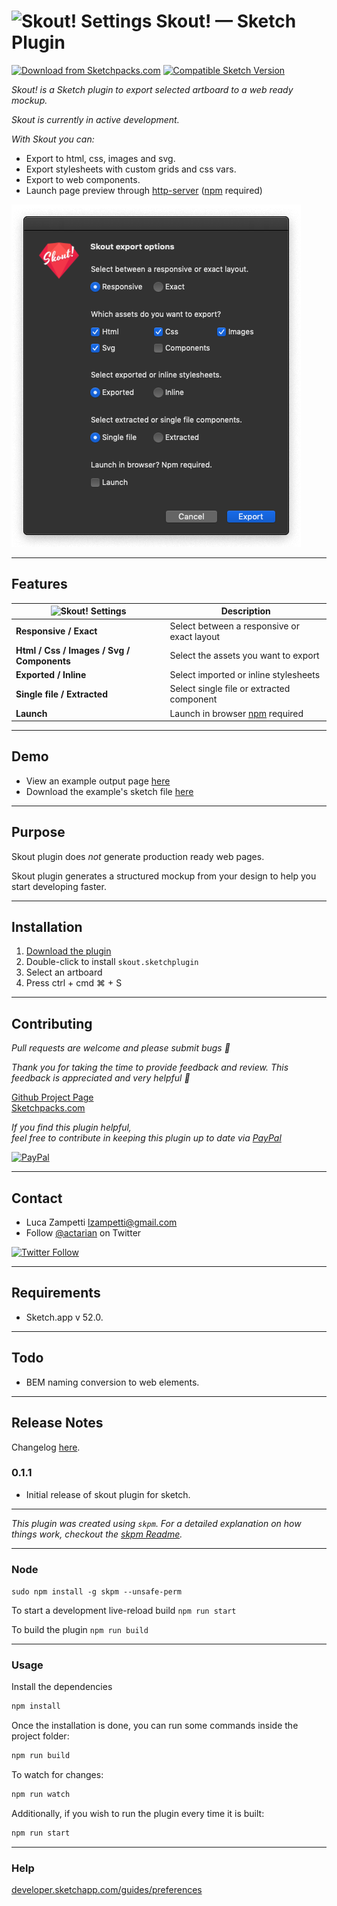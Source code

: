 # ![Skout! Settings](assets/favicon.ico) Skout! — Sketch Plugin

[![Download from Sketchpacks.com](https://badges.sketchpacks.com/plugins/com.circledev.skout/version.svg)](https://api.sketchpacks.com/v1/plugins/com.circledev.skout/download) 
[![Compatible Sketch Version](https://badges.sketchpacks.com/plugins/com.circledev.skout/compatibility.svg)](https://sketchpacks.com/circledev/skout)

*Skout! is a Sketch plugin to export selected artboard to a web ready mockup.*

*Skout is currently in active development.*

*With Skout you can:*

<!--
<a href="https://www.sketchapp.com"><img width="160" height="41" src="images/sketch-badge.png"></a>
<a href="http://bit.ly/SketchRunnerWebsite"><img width="160" height="41" src="http://sketchrunner.com/img/badge_blue.png"></a>
-->

* Export to html, css, images and svg.
* Export stylesheets with custom grids and css vars.
* Export to web components.
* Launch page preview through [http-server](https://www.npmjs.com/package/http-server) ([npm](https://nodejs.org) required)

![Skout! Settings](example/settings.png)

___

## Features

| ![Skout! Settings](assets/favicon.ico) | Description |
| --- | --- |
| **Responsive / Exact** | Select between a responsive or exact layout |
| **Html / Css / Images / Svg / Components** | Select the assets you want to export |
| **Exported / Inline** | Select imported or inline stylesheets |
| **Single file / Extracted** | Select single file or extracted component |
| **Launch** | Launch in browser [npm](https://nodejs.org) required |
___

## Demo

* View an example output page [here](https://actarian.github.io/skout/)
* Download the example's sketch file [here](example/mockup.sketch)
___

## Purpose

Skout plugin does _not_ generate production ready web pages. 

Skout plugin generates a structured mockup from your design to help you start developing faster.

___

## Installation

1. [Download the plugin](https://api.sketchpacks.com/v1/plugins/com.circledev.skout/download)
2. Double-click to install `skout.sketchplugin`
3. Select an artboard
4. Press ctrl + cmd ⌘ + S

___

## Contributing

*Pull requests are welcome and please submit bugs 🐞*

*Thank you for taking the time to provide feedback and review. This feedback is appreciated and very helpful 🌈*

[Github Project Page](https://github.com/actarian/skout)  
[Sketchpacks.com](https://api.sketchpacks.com/v1/plugins/com.circledev.skout/download)

*If you find this plugin helpful,   
feel free to contribute in keeping this plugin up to date via [PayPal](https://www.paypal.me/circledev/5)*

[![PayPal](https://www.paypalobjects.com/webstatic/en_US/i/buttons/PP_logo_h_100x26.png)](https://www.paypal.me/circledev/5)
___

## Contact

* Luca Zampetti <lzampetti@gmail.com>
* Follow [@actarian](https://twitter.com/actarian) on Twitter

[![Twitter Follow](https://img.shields.io/twitter/follow/actarian.svg?style=social&label=Follow)]()

---
## Requirements

* Sketch.app v 52.0.
___

## Todo

* BEM naming conversion to web elements.
___

## Release Notes
Changelog [here](https://github.com/actarian/skout/blob/master/CHANGELOG.md).

### 0.1.1

* Initial release of skout plugin for sketch.

___


_This plugin was created using `skpm`. For a detailed explanation on how things work, checkout the [skpm Readme](https://github.com/skpm/skpm/blob/master/README.md)._
___
### Node

`sudo npm install -g skpm --unsafe-perm`

To start a development live-reload build
  `npm run start`

To build the plugin
  `npm run build`
___
### Usage

Install the dependencies

```bash
npm install
```

Once the installation is done, you can run some commands inside the project folder:

```bash
npm run build
```

To watch for changes:

```bash
npm run watch
```

Additionally, if you wish to run the plugin every time it is built:

```bash
npm run start
```
___
### Help

[developer.sketchapp.com/guides/preferences](https://developer.sketchapp.com/guides/preferences/)
